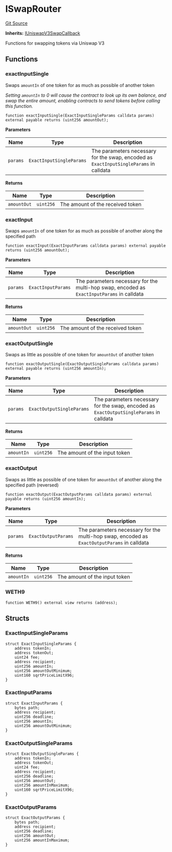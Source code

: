 # ISwapRouter
[Git Source](https://github.com//Team3dVidyaGames/Contracts/blob/edd5b9280854f5d7be315ec63c3c3a058db024c0/src/contracts/agnosia/UniRouterDataV3.sol)

**Inherits:**
[IUniswapV3SwapCallback](/src/contracts/agnosia/UniRouterDataV3.sol/interface.IUniswapV3SwapCallback.md)

Functions for swapping tokens via Uniswap V3


## Functions
### exactInputSingle

Swaps `amountIn` of one token for as much as possible of another token

*Setting `amountIn` to 0 will cause the contract to look up its own balance,
and swap the entire amount, enabling contracts to send tokens before calling this function.*


```solidity
function exactInputSingle(ExactInputSingleParams calldata params) external payable returns (uint256 amountOut);
```
**Parameters**

|Name|Type|Description|
|----|----|-----------|
|`params`|`ExactInputSingleParams`|The parameters necessary for the swap, encoded as `ExactInputSingleParams` in calldata|

**Returns**

|Name|Type|Description|
|----|----|-----------|
|`amountOut`|`uint256`|The amount of the received token|


### exactInput

Swaps `amountIn` of one token for as much as possible of another along the specified path


```solidity
function exactInput(ExactInputParams calldata params) external payable returns (uint256 amountOut);
```
**Parameters**

|Name|Type|Description|
|----|----|-----------|
|`params`|`ExactInputParams`|The parameters necessary for the multi-hop swap, encoded as `ExactInputParams` in calldata|

**Returns**

|Name|Type|Description|
|----|----|-----------|
|`amountOut`|`uint256`|The amount of the received token|


### exactOutputSingle

Swaps as little as possible of one token for `amountOut` of another token


```solidity
function exactOutputSingle(ExactOutputSingleParams calldata params) external payable returns (uint256 amountIn);
```
**Parameters**

|Name|Type|Description|
|----|----|-----------|
|`params`|`ExactOutputSingleParams`|The parameters necessary for the swap, encoded as `ExactOutputSingleParams` in calldata|

**Returns**

|Name|Type|Description|
|----|----|-----------|
|`amountIn`|`uint256`|The amount of the input token|


### exactOutput

Swaps as little as possible of one token for `amountOut` of another along the specified path (reversed)


```solidity
function exactOutput(ExactOutputParams calldata params) external payable returns (uint256 amountIn);
```
**Parameters**

|Name|Type|Description|
|----|----|-----------|
|`params`|`ExactOutputParams`|The parameters necessary for the multi-hop swap, encoded as `ExactOutputParams` in calldata|

**Returns**

|Name|Type|Description|
|----|----|-----------|
|`amountIn`|`uint256`|The amount of the input token|


### WETH9


```solidity
function WETH9() external view returns (address);
```

## Structs
### ExactInputSingleParams

```solidity
struct ExactInputSingleParams {
    address tokenIn;
    address tokenOut;
    uint24 fee;
    address recipient;
    uint256 amountIn;
    uint256 amountOutMinimum;
    uint160 sqrtPriceLimitX96;
}
```

### ExactInputParams

```solidity
struct ExactInputParams {
    bytes path;
    address recipient;
    uint256 deadline;
    uint256 amountIn;
    uint256 amountOutMinimum;
}
```

### ExactOutputSingleParams

```solidity
struct ExactOutputSingleParams {
    address tokenIn;
    address tokenOut;
    uint24 fee;
    address recipient;
    uint256 deadline;
    uint256 amountOut;
    uint256 amountInMaximum;
    uint160 sqrtPriceLimitX96;
}
```

### ExactOutputParams

```solidity
struct ExactOutputParams {
    bytes path;
    address recipient;
    uint256 deadline;
    uint256 amountOut;
    uint256 amountInMaximum;
}
```


